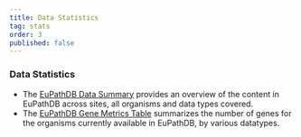 ```yaml
---
title: Data Statistics
tag: stats
order: 3
published: false
---
```

<h3>Data Statistics</h3>
<div id="cirbulletlist" class="eupathdb-content">
<ul>
<li>The <a href = "/a/processQuestion.do?questionFullName=OrganismQuestions.GenomeDataTypes">EuPathDB Data Summary</a> provides an overview of the content in EuPathDB across sites, all organisms and data types covered.
<li>The <a href="/a/processQuestion.do?questionFullName=OrganismQuestions.GeneMetrics">EuPathDB Gene Metrics Table</a> summarizes the number of genes for the organisms currently available in EuPathDB, by various datatypes.
</ul>
</div>
